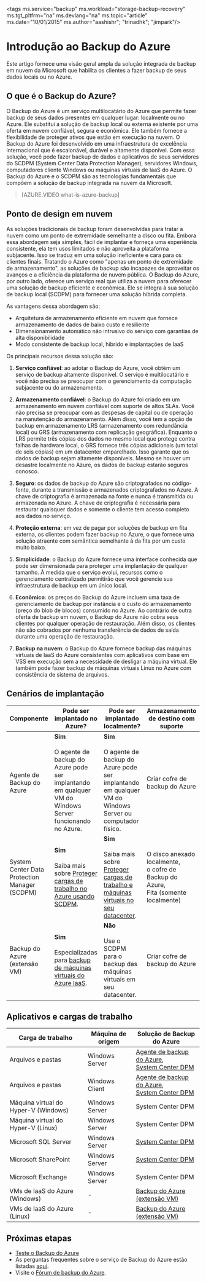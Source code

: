 <properties
	pageTitle="Introdução ao Backup do Azure | Microsoft Azure"
	description="Este artigo fornece uma visão geral do serviço de Backup do Azure, que permite aos clientes fazer backup de dados no Azure e para o Azure"
	services="backup"
	documentationCenter=""
	authors="trinadhk"
	manager="shreeshd"
	editor="tysonn"/>

<tags
	ms.service="backup"
	ms.workload="storage-backup-recovery"
	ms.tgt_pltfrm="na"
	ms.devlang="na"
	ms.topic="article"
	ms.date="10/01/2015"
	ms.author="aashishr"; "trinadhk"; "jimpark"/>

# Introdução ao Backup do Azure
Este artigo fornece uma visão geral ampla da solução integrada de backup em nuvem da Microsoft que habilita os clientes a fazer backup de seus dados locais ou no Azure.

## O que é o Backup do Azure?
O Backup do Azure é um serviço multilocatário do Azure que permite fazer backup de seus dados presentes em qualquer lugar: localmente ou no Azure. Ele substitui a solução de backup local ou externa existente por uma oferta em nuvem confiável, segura e econômica. Ele também fornece a flexibilidade de proteger ativos que estão em execução na nuvem. O Backup do Azure foi desenvolvido em uma infraestrutura de excelência internacional que é escalonável, durável e altamente disponível. Com essa solução, você pode fazer backup de dados e aplicativos de seus servidores do SCDPM (System Center Data Protection Manager), servidores Windows, computadores cliente Windows ou máquinas virtuais de IaaS do Azure. O Backup do Azure e o SCDPM são as tecnologias fundamentais que compõem a solução de backup integrada na nuvem da Microsoft.

> [AZURE.VIDEO what-is-azure-backup]

## Ponto de design em nuvem
As soluções tradicionais de backup foram desenvolvidas para tratar a nuvem como um ponto de extremidade semelhante a disco ou fita. Embora essa abordagem seja simples, fácil de implantar e forneça uma experiência consistente, ela tem usos limitados e não aproveita a plataforma subjacente. Isso se traduz em uma solução ineficiente e cara para os clientes finais. Tratando o Azure como "apenas um ponto de extremidade de armazenamento", as soluções de backup são incapazes de aproveitar os avanços e a eficiência da plataforma de nuvem pública. O Backup do Azure, por outro lado, oferece um serviço real que utiliza a nuvem para oferecer uma solução de backup eficiente e econômica. Ele se integra à sua solução de backup local (SCDPM) para fornecer uma solução híbrida completa.

As vantagens dessa abordagem são:

- Arquitetura de armazenamento eficiente em nuvem que fornece armazenamento de dados de baixo custo e resiliente
- Dimensionamento automático não intrusivo do serviço com garantias de alta disponibilidade
- Modo consistente de backup local, híbrido e implantações de IaaS

Os principais recursos dessa solução são:

1. **Serviço confiável**: ao adotar o Backup do Azure, você obtém um serviço de backup altamente disponível. O serviço é multilocatário e você não precisa se preocupar com o gerenciamento da computação subjacente ou do armazenamento.

2. **Armazenamento confiável**: o Backup do Azure foi criado em um armazenamento em nuvem confiável com suporte de altos SLAs. Você não precisa se preocupar com as despesas de capital ou de operação na manutenção do armazenamento. Além disso, você tem a opção de backup em armazenamento LRS (armazenamento com redundância local) ou GRS (armazenamento com replicação geográfica). Enquanto o LRS permite três cópias dos dados no mesmo local que protege contra falhas de hardware local, o GRS fornece três cópias adicionais (um total de seis cópias) em um datacenter emparelhado. Isso garante que os dados de backup sejam altamente disponíveis. Mesmo se houver um desastre localmente no Azure, os dados de backup estarão seguros conosco.

3. **Seguro**: os dados de backup do Azure são criptografados no código-fonte, durante a transmissão e armazenados criptografados no Azure. A chave de criptografia é armazenada na fonte e nunca é transmitida ou armazenada no Azure. A chave de criptografia é necessária para restaurar quaisquer dados e somente o cliente tem acesso completo aos dados no serviço.

4. **Proteção externa**: em vez de pagar por soluções de backup em fita externa, os clientes podem fazer backup no Azure, o que fornece uma solução atraente com semântica semelhante à da fita por um custo muito baixo.

5. **Simplicidade**: o Backup do Azure fornece uma interface conhecida que pode ser dimensionada para proteger uma implantação de qualquer tamanho. À medida que o serviço evolui, recursos como o gerenciamento centralizado permitirão que você gerencie sua infraestrutura de backup em um único local.

6. **Econômico**: os preços do Backup do Azure incluem uma taxa de gerenciamento de backup por instância e o custo do armazenamento (preço do blob de blocos) consumido no Azure. Ao contrário de outra oferta de backup em nuvem, o Backup do Azure não cobra seus clientes por qualquer operação de restauração. Além disso, os clientes não são cobrados por nenhuma transferência de dados de saída durante uma operação de restauração.

7. **Backup na nuvem**: o Backup do Azure fornece backup das máquinas virtuais de IaaS do Azure consistentes com aplicativos com base em VSS em execução sem a necessidade de desligar a máquina virtual. Ele também pode fazer backup de máquinas virtuais Linux no Azure com consistência de sistema de arquivos.


## Cenários de implantação
| Componente | Pode ser implantado no Azure? | Pode ser implantado localmente? | Armazenamento de destino com suporte|
| --- | --- | --- | --- |
| Agente de Backup do Azure | **Sim** <br><br>O agente de backup do Azure pode ser implantando em qualquer VM do Windows Server funcionando no Azure. | **Sim** <br><br>O agente de backup do Azure pode ser implantando em qualquer VM do Windows Server ou computador físico. | Criar cofre de backup do Azure |
| System Center Data Protection Manager (SCDPM) | **Sim** <br><br>Saiba mais sobre [Proteger cargas de trabalho no Azure usando SCDPM](http://blogs.technet.com/b/dpm/archive/2014/09/02/azure-iaas-workload-protection-using-data-protection-manager.aspx). | **Sim** <br><br>Saiba mais sobre [Proteger cargas de trabalho e máquinas virtuais no seu datacenter](https://technet.microsoft.com/pt-BR/library/hh758173.aspx). | O disco anexado localmente,<br>o cofre de Backup do Azure,<br>Fita (somente localmente) |
| Backup do Azure (extensão VM) | **Sim** <br><br>Especializadas para [backup de máquinas virtuais do Azure IaaS](backup-azure-vms-introduction.md). | **Não** <br><br>Use o SCDPM para o backup das máquinas virtuais em seu datacenter. | Criar cofre de backup do Azure |


## Aplicativos e cargas de trabalho

| Carga de trabalho | Máquina de origem | Solução de Backup do Azure |
| --- | --- |---|
| Arquivos e pastas | Windows Server | [Agente de backup do Azure](backup-configure-vault.md),<br> [System Center DPM](backup-azure-dpm-introduction.md) |
| Arquivos e pastas | Windows Client | [Agente de backup do Azure](backup-configure-vault.md),<br> [System Center DPM](backup-azure-dpm-introduction.md) |
| Máquina virtual do Hyper-V (Windows) | Windows Server | System Center DPM |
| Máquina virtual do Hyper-V (Linux) | Windows Server | System Center DPM |
| Microsoft SQL Server | Windows Server | [System Center DPM](backup-azure-backup-sql.md) |
| Microsoft SharePoint | Windows Server | [System Center DPM](backup-azure-backup-sharepoint.md) |
| Microsoft Exchange | Windows Server | System Center DPM |
| VMs de IaaS do Azure (Windows) | - | [Backup do Azure (extensão VM)](backup-azure-vms-introduction.md) |
| VMs de IaaS do Azure (Linux) | - | [Backup do Azure (extensão VM)](backup-azure-vms-introduction.md) |


## Próximas etapas
- [Teste o Backup do Azure](backup-try-azure-backup-in-10-mins.md)
- As perguntas frequentes sobre o serviço de Backup do Azure estão listadas [aqui](backup-azure-backup-faq.md).
- Visite o [Fórum de backup do Azure](http://go.microsoft.com/fwlink/p/?LinkId=290933).

<!----HONumber=Oct15_HO3-->